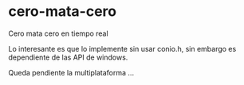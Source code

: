 cero-mata-cero
==============

Cero mata cero en tiempo real 

Lo interesante es que lo implemente
sin usar conio.h, sin embargo 
es dependiente de las API de windows.

Queda pendiente la multiplataforma ...
